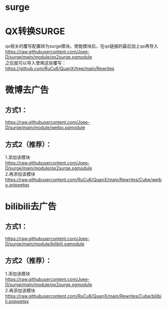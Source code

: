 # surge
# QX转换SURGE
qx相关的覆写配置转为surge模块。使能模块后，在qx链接的最后加上qx再导入
https://raw.githubusercontent.com/Joee-D/surge/main/module/qx2surge.sgmodule  
之后就可以导入使用这些覆写：  
https://github.com/RuCu6/QuanX/tree/main/Rewrites
# 微博去广告
## 方式1：
https://raw.githubusercontent.com/Joee-D/surge/main/module/weibo.sgmodule
## 方式2（推荐）：
 1.添加该模块  
https://raw.githubusercontent.com/Joee-D/surge/main/module/qx2surge.sgmodule  
 2.再添加该模块  
https://raw.githubusercontent.com/RuCu6/QuanX/main/Rewrites/Cube/weibo.snippetqx  
# bilibili去广告
## 方式1：
https://raw.githubusercontent.com/Joee-D/surge/main/module/bilibili.sgmodule
## 方式2（推荐）：
1.添加该模块  
https://raw.githubusercontent.com/Joee-D/surge/main/module/qx2surge.sgmodule  
2.再添加该模块  
https://raw.githubusercontent.com/RuCu6/QuanX/main/Rewrites/Cube/bilibili.snippetqx  

